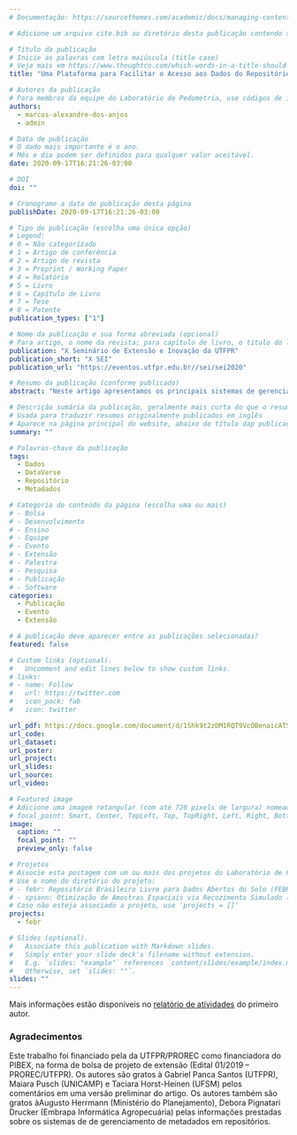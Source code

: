 ```yaml
---
# Documentação: https://sourcethemes.com/academic/docs/managing-content/

# Adicione um arquivo cite.bib ao diretório desta publicação contendo seus dados bibliográficos

# Título da publicação
# Inicie as palavras com letra maiúscula (title case)
# Veja mais em https://www.thoughtco.com/which-words-in-a-title-should-be-capitalized-1691026
title: "Uma Plataforma para Facilitar o Acesso aos Dados do Repositório Brasileiro Livre para Dados Abertos do Solo"

# Autores da publicação
# Para membros da equipe do Laboratório de Pedometria, use códigos de identificação conforme 'content/authors'
authors:
  - marcos-alexandre-dos-anjos
  - admin

# Data de publicação
# O dado mais importante é o ano.
# Mês e dia podem ser definidos para qualquer valor aceitável.
date: 2020-09-17T16:21:26-03:00

# DOI
doi: ""

# Cronograme a data de publicação desta página
publishDate: 2020-09-17T16:21:26-03:00

# Tipo de publicação (escolha uma única opção)
# Legend:
# 0 = Não categorizado
# 1 = Artigo de conferência
# 2 = Artigo de revista
# 3 = Preprint / Working Paper
# 4 = Relatório
# 5 = Livro
# 6 = Capítulo de Livro
# 7 = Tese
# 8 = Patente
publication_types: ["1"]

# Nome da publicação e sua forma abreviada (opcional)
# Para artigo, o nome da revista; para capítulo de livro, o título do livro; para artigo de conferência, o nome da conferência
publication: "X Seminário de Extensão e Inovação da UTFPR"
publication_short: "X SEI"
publication_url: "https://eventos.utfpr.edu.br//sei/sei2020"

# Resumo da publicação (conforme publicado)
abstract: "Neste artigo apresentamos os principais sistemas de gerenciamento de dados e metadados em repositórios para o Repositório Brasileiro Livre para Dados Abertos do Solo (FEBR). Os métodos e procedimentos consistiu numa pesquisa bibliográfica sobre sistemas de catalogação e gerenciamento de dados e metadados da pesquisa, usando o Registry of Research Data Repositories (re3data.org) como ponto de partida. No que diz respeito aos sistemas de catalogação e gerenciamento de dados e metadados, segundo o re3data.org, são três as alternativas mais populares: CKAN, DataVerse e DSpace. Todos os três são amplamente utilizados em instituições nacionais e internacionais, não havendo grandes diferenças em eles. A análise destaca as funcionalidades sobre cada software apresentando recursos para construção de um repositório de dados de pesquisa com objetivo do compartilhamento dos dados. Sendo elaborado critérios para análise dos softwares em destaque os seguintes tópicos: requisitos para instalação, finalidade e uso do software e principais limitações de cada software. Dentre os softwares analisados, concluímos que o DataVerse é o mais indicado para adoção no  repositório FEBR."

# Descrição sumária da publicação, geralmente mais curta do que o resumo publicado
# Usada para traduzir resumos originalmente publicados em inglês
# Aparece na página principal do website, abaixo do título dap publicação
summary: ""

# Palavras-chave da publicação
tags:
  - Dados
  - DataVerse
  - Repositório
  - Metadados

# Categoria do conteúdo da página (escolha uma ou mais)
# - Bolsa
# - Desenvolvimento
# - Ensino
# - Equipe
# - Evento
# - Extensão
# - Palestra
# - Pesquisa
# - Publicação
# - Software
categories:
  - Publicação
  - Evento
  - Extensão

# A publicação deve aparecer entre as publicações selecionadas?
featured: false

# Custom links (optional).
#   Uncomment and edit lines below to show custom links.
# links:
# - name: Follow
#   url: https://twitter.com
#   icon_pack: fab
#   icon: twitter

url_pdf: https://docs.google.com/document/d/1Shk9t2zDM1RQT9VcOBenaicATSf_30Ov_LCRg-1i55g
url_code:
url_dataset:
url_poster:
url_project:
url_slides:
url_source:
url_video:

# Featured image
# Adicione uma imagem retangular (com até 720 pixels de largura) nomeada 'featured' ao diretório desta publicação
# focal_point: Smart, Center, TopLeft, Top, TopRight, Left, Right, BottomLeft, Bottom, BottomRight
image:
  caption: ""
  focal_point: ""
  preview_only: false

# Projetos
# Associe esta postagem com um ou mais dos projetos do Laboratório de Pedometria
# Use o nome do diretório do projeto:
# - febr: Repositório Brasileiro Livre para Dados Abertos do Solo (FEBR)
# - spsann: Otimização de Amostras Espaciais via Recozimento Simulado (SPSANN)
# Caso não esteja associado a projeto, use 'projects = []'
projects:
  - febr

# Slides (optional).
#   Associate this publication with Markdown slides.
#   Simply enter your slide deck's filename without extension.
#   E.g. `slides: "example"` references `content/slides/example/index.md`.
#   Otherwise, set `slides: ""`.
slides: ""
---
```


Mais informações estão disponíveis no [relatório de atividades](https://docs.google.com/document/d/1b9eves6zX1DPj025eALVS-6pmVqZxlIqf3OW2qST0L4) do primeiro autor.

### Agradecimentos

Este trabalho foi financiado pela da UTFPR/PROREC como financiadora do PIBEX, na forma de bolsa de projeto de extensão (Edital 01/2019 – PROREC/UTFPR). Os autores são gratos à Gabriel Panca Santos (UTFPR), Maiara Pusch (UNICAMP) e Taciara Horst-Heinen (UFSM) pelos comentários em uma versão preliminar do artigo. Os autores também são gratos à ​Augusto Herrmann (Ministério do Planejamento), Debora Pignatari Drucker (Embrapa Informática Agropecuária) pelas informações prestadas sobre os sistemas de de gerenciamento de metadados em repositórios.